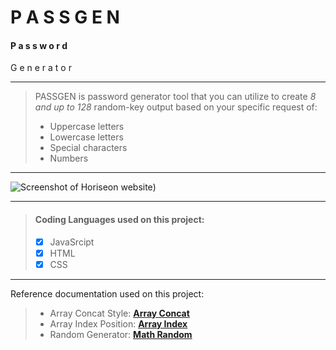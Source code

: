 
# P A S S G E N
#### P a s s w o r d 
 G e n e r a t o r

***

> PASSGEN is password generator tool that you can utilize to create *8 and up to 128* random-key output based on your specific request of:
> - Uppercase letters
> - Lowercase letters
> - Special characters
> - Numbers

***

![Screenshot of Horiseon website)](https://i.imgur.com/ZzLAyk8.jpg)

***

> #### Coding Languages used on this project:
> - [x] JavaSrcipt
> - [x] HTML
> - [x] CSS

***
Reference documentation used on this project:
> - Array Concat Style: [**Array Concat**](https://developer.mozilla.org/en-US/docs/Web/JavaScript/Reference/Global_Objects/Array/concat)
> - Array Index Position: [**Array Index**](https://developer.mozilla.org/en-US/docs/Web/JavaScript/Reference/Global_Objects/Array)
> - Random Generator: [**Math Random**](https://developer.mozilla.org/en-US/docs/Web/JavaScript/Reference/Global_Objects/Math/random)

